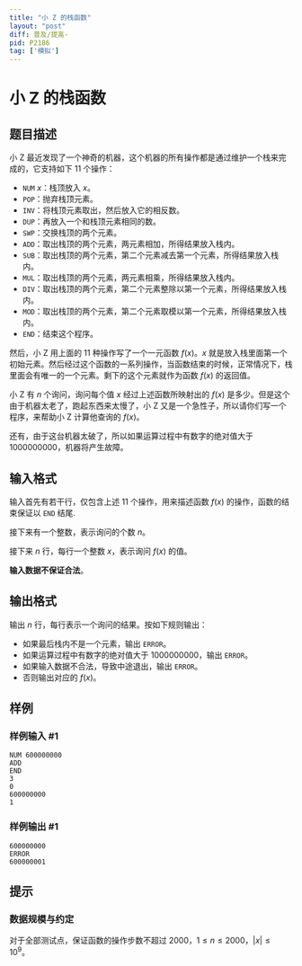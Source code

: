 ```yaml
---
title: "小 Z 的栈函数"
layout: "post"
diff: 普及/提高-
pid: P2186
tag: ['模拟']
---
```

# 小 Z 的栈函数
## 题目描述

小 Z 最近发现了一个神奇的机器，这个机器的所有操作都是通过维护一个栈来完成的，它支持如下 11 个操作：

- $\texttt{NUM} ~x$：栈顶放入 $x$。
- $\texttt{POP}$：抛弃栈顶元素。
- $\texttt{INV}$：将栈顶元素取出，然后放入它的相反数。
- $\texttt{DUP}$：再放入一个和栈顶元素相同的数。
- $\texttt{SWP}$：交换栈顶的两个元素。
- $\texttt{ADD}$：取出栈顶的两个元素，两元素相加，所得结果放入栈内。
- $\texttt{SUB}$：取出栈顶的两个元素，第二个元素减去第一个元素，所得结果放入栈内。
- $\texttt{MUL}$：取出栈顶的两个元素，两元素相乘，所得结果放入栈内。
- $\texttt{DIV}$：取出栈顶的两个元素，第二个元素整除以第一个元素，所得结果放入栈内。
- $\texttt{MOD}$：取出栈顶的两个元素，第二个元素取模以第一个元素，所得结果放入栈内。
- $\texttt{END}$：结束这个程序。

然后，小 Z 用上面的 11 种操作写了一个一元函数 $f(x)$。$x$ 就是放入栈里面第一个初始元素。然后经过这个函数的一系列操作，当函数结束的时候，正常情况下，栈里面会有唯一的一个元素。剩下的这个元素就作为函数 $f(x)$ 的返回值。

小 Z 有 $n$ 个询问，询问每个值 $x$ 经过上述函数所映射出的 $f(x)$ 是多少。但是这个由于机器太老了，跑起东西来太慢了，小 Z 又是一个急性子，所以请你们写一个程序，来帮助小 Z 计算他查询的 $f(x)$。

还有，由于这台机器太破了，所以如果运算过程中有数字的绝对值大于 $1000000000$，机器将产生故障。

## 输入格式

输入首先有若干行，仅包含上述 11 个操作，用来描述函数 $f(x)$ 的操作，函数的结束保证以 $\texttt{END}$ 结尾.

接下来有一个整数，表示询问的个数 $n$。

接下来 $n$ 行，每行一个整数 $x$，表示询问 $f(x)$ 的值。

**输入数据不保证合法**。

## 输出格式

输出 $n$ 行，每行表示一个询问的结果。按如下规则输出：

- 如果最后栈内不是一个元素，输出 `ERROR`。
- 如果运算过程中有数字的绝对值大于 $1000000000$，输出 `ERROR`。
- 如果输入数据不合法，导致中途退出，输出 `ERROR`。
- 否则输出对应的 $f(x)$。

## 样例

### 样例输入 #1
```
NUM 600000000
ADD
END
3
0
600000000
1

```
### 样例输出 #1
```
600000000
ERROR
600000001
```
## 提示

### 数据规模与约定

对于全部测试点，保证函数的操作步数不超过 $2000$，$1 \leq n \leq 2000$，$|x| \leq 10^{9}$。


